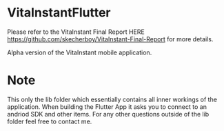# VitaInstantFlutter

Please refer to the VitaInstant Final Report HERE https://github.com/skecherboy/VitaInstant-Final-Report for more details.

Alpha version of the VitaInstant mobile application. 

# Note
This only the lib folder which essentially contains all inner workings of the application. When building the Flutter App it asks you to connect to an andriod SDK and other items. For any other questions outside of the lib folder feel free to contact me. 
